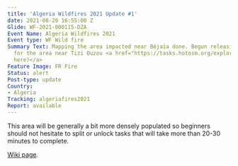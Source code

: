 ```yaml
---
title: 'Algeria Wildfires 2021 Update #1'
date: 2021-08-20 16:55:00 Z
Glide: WF-2021-000115-DZA
Event Name: Algeria Wildfires 2021
Event type: WF Wild fire
Summary Text: Mapping the area impacted near Béjaïa done. Begun releasing projects
  for the area near Tizi Ouzou <a href="https://tasks.hotosm.org/explore?campaign=Mediterranean%20Wildfires%202021">(see
  here)</a>
Feature Image: FR Fire
Status: alert
Post-type: update
Country: 
- Algeria
Tracking: algeriafires2021
Report: available
---
```


This area will be generally a bit more densely populated so beginners should not hesitate to split or unlock tasks that will take more than 20-30 minutes to complete.

<a href="https://wiki.openstreetmap.org/wiki/Mediterranean_Fires_2021">Wiki page</a>.